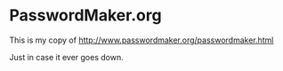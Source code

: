# PasswordMaker.org

This is my copy of http://www.passwordmaker.org/passwordmaker.html

Just in case it ever goes down.
